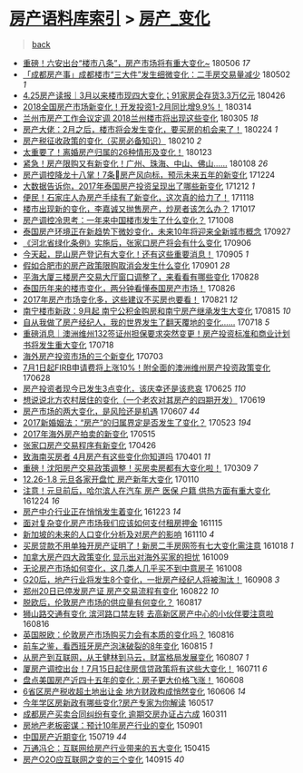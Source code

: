 [房产语料库索引](../../README.md)  > [房产_变化](房产_变化.md)
====
> [back](../README.md)

- [重磅！六安出台“楼市八条”，房产市场将有重大变化~](http://jkwz.applinzi.com/ittc/7099939955185026058.html#%E9%87%8D%E7%A3%85%EF%BC%81%E5%85%AD%E5%AE%89%E5%87%BA%E5%8F%B0%E2%80%9C%E6%A5%BC%E5%B8%82%E5%85%AB%E6%9D%A1%E2%80%9D%EF%BC%8C%E6%88%BF%E4%BA%A7%E5%B8%82%E5%9C%BA%E5%B0%86%E6%9C%89%E9%87%8D%E5%A4%A7%E5%8F%98%E5%8C%96%7E) 180506 *17* 
- [「成都房产事」成都楼市“三大件”发生细微变化：二手房交易量减少](http://jkwz.applinzi.com/ittc/7098539170903622663.html#%E3%80%8C%E6%88%90%E9%83%BD%E6%88%BF%E4%BA%A7%E4%BA%8B%E3%80%8D%E6%88%90%E9%83%BD%E6%A5%BC%E5%B8%82%E2%80%9C%E4%B8%89%E5%A4%A7%E4%BB%B6%E2%80%9D%E5%8F%91%E7%94%9F%E7%BB%86%E5%BE%AE%E5%8F%98%E5%8C%96%EF%BC%9A%E4%BA%8C%E6%89%8B%E6%88%BF%E4%BA%A4%E6%98%93%E9%87%8F%E5%87%8F%E5%B0%91) 180502 *1* 
- [4.25房产读报｜3月以来楼市现四大变化；91家房企存货3.3万亿元](http://jkwz.applinzi.com/ittc/7096250700046795787.html#4.25%E6%88%BF%E4%BA%A7%E8%AF%BB%E6%8A%A5%EF%BD%9C3%E6%9C%88%E4%BB%A5%E6%9D%A5%E6%A5%BC%E5%B8%82%E7%8E%B0%E5%9B%9B%E5%A4%A7%E5%8F%98%E5%8C%96%EF%BC%9B91%E5%AE%B6%E6%88%BF%E4%BC%81%E5%AD%98%E8%B4%A73.3%E4%B8%87%E4%BA%BF%E5%85%83) 180426  
- [2018全国房产市场新变化！开发投资1-2月同比增9.9%！](http://jkwz.applinzi.com/ittc/7080369089384285191.html#2018%E5%85%A8%E5%9B%BD%E6%88%BF%E4%BA%A7%E5%B8%82%E5%9C%BA%E6%96%B0%E5%8F%98%E5%8C%96%EF%BC%81%E5%BC%80%E5%8F%91%E6%8A%95%E8%B5%841-2%E6%9C%88%E5%90%8C%E6%AF%94%E5%A2%9E9.9%25%EF%BC%81) 180314  
- [兰州市房产工作会议定调 2018兰州楼市将出现这些变化](http://jkwz.applinzi.com/ittc/7077132786362483729.html#%E5%85%B0%E5%B7%9E%E5%B8%82%E6%88%BF%E4%BA%A7%E5%B7%A5%E4%BD%9C%E4%BC%9A%E8%AE%AE%E5%AE%9A%E8%B0%83+2018%E5%85%B0%E5%B7%9E%E6%A5%BC%E5%B8%82%E5%B0%86%E5%87%BA%E7%8E%B0%E8%BF%99%E4%BA%9B%E5%8F%98%E5%8C%96) 180305 *18* 
- [房产大佬：2月之后，楼市将会发生变化，要买房的机会来了！](http://jkwz.applinzi.com/ittc/7073725737477866502.html#%E6%88%BF%E4%BA%A7%E5%A4%A7%E4%BD%AC%EF%BC%9A2%E6%9C%88%E4%B9%8B%E5%90%8E%EF%BC%8C%E6%A5%BC%E5%B8%82%E5%B0%86%E4%BC%9A%E5%8F%91%E7%94%9F%E5%8F%98%E5%8C%96%EF%BC%8C%E8%A6%81%E4%B9%B0%E6%88%BF%E7%9A%84%E6%9C%BA%E4%BC%9A%E6%9D%A5%E4%BA%86%EF%BC%81) 180224 *1* 
- [房产税征收政策的变化（买房必备知识）](http://jkwz.applinzi.com/ittc/7066904143879210001.html#%E6%88%BF%E4%BA%A7%E7%A8%8E%E5%BE%81%E6%94%B6%E6%94%BF%E7%AD%96%E7%9A%84%E5%8F%98%E5%8C%96%EF%BC%88%E4%B9%B0%E6%88%BF%E5%BF%85%E5%A4%87%E7%9F%A5%E8%AF%86%EF%BC%89) 180210 *2* 
- [太重要了！离婚房产归属的26种情形及变化！](http://jkwz.applinzi.com/ittc/7061807066421658640.html#%E5%A4%AA%E9%87%8D%E8%A6%81%E4%BA%86%EF%BC%81%E7%A6%BB%E5%A9%9A%E6%88%BF%E4%BA%A7%E5%BD%92%E5%B1%9E%E7%9A%8426%E7%A7%8D%E6%83%85%E5%BD%A2%E5%8F%8A%E5%8F%98%E5%8C%96%EF%BC%81) 180123  
- [紧急！房产限购又有新变化！广州、珠海、中山、佛山……](http://jkwz.applinzi.com/ittc/7056240939318641671.html#%E7%B4%A7%E6%80%A5%EF%BC%81%E6%88%BF%E4%BA%A7%E9%99%90%E8%B4%AD%E5%8F%88%E6%9C%89%E6%96%B0%E5%8F%98%E5%8C%96%EF%BC%81%E5%B9%BF%E5%B7%9E%E3%80%81%E7%8F%A0%E6%B5%B7%E3%80%81%E4%B8%AD%E5%B1%B1%E3%80%81%E4%BD%9B%E5%B1%B1%E2%80%A6%E2%80%A6) 180108 *26* 
- [房产调控降龙十八掌！7条房产风向标，预示未来五年的新变化](http://jkwz.applinzi.com/ittc/7050617956499719185.html#%E6%88%BF%E4%BA%A7%E8%B0%83%E6%8E%A7%E9%99%8D%E9%BE%99%E5%8D%81%E5%85%AB%E6%8E%8C%EF%BC%817%E6%9D%A1%08%E6%88%BF%E4%BA%A7%E9%A3%8E%E5%90%91%E6%A0%87%EF%BC%8C%E9%A2%84%E7%A4%BA%E6%9C%AA%E6%9D%A5%E4%BA%94%E5%B9%B4%E7%9A%84%E6%96%B0%E5%8F%98%E5%8C%96) 171224  
- [大数据告诉你，2017年泰国房产投资呈现出了哪些新变化](http://jkwz.applinzi.com/ittc/7046113344434471952.html#%E5%A4%A7%E6%95%B0%E6%8D%AE%E5%91%8A%E8%AF%89%E4%BD%A0%EF%BC%8C2017%E5%B9%B4%E6%B3%B0%E5%9B%BD%E6%88%BF%E4%BA%A7%E6%8A%95%E8%B5%84%E5%91%88%E7%8E%B0%E5%87%BA%E4%BA%86%E5%93%AA%E4%BA%9B%E6%96%B0%E5%8F%98%E5%8C%96) 171212 *1* 
- [便民！石家庄人办房产手续有了新变化，这次真的给力了！](http://jkwz.applinzi.com/ittc/7037278169437045777.html#%E4%BE%BF%E6%B0%91%EF%BC%81%E7%9F%B3%E5%AE%B6%E5%BA%84%E4%BA%BA%E5%8A%9E%E6%88%BF%E4%BA%A7%E6%89%8B%E7%BB%AD%E6%9C%89%E4%BA%86%E6%96%B0%E5%8F%98%E5%8C%96%EF%BC%8C%E8%BF%99%E6%AC%A1%E7%9C%9F%E7%9A%84%E7%BB%99%E5%8A%9B%E4%BA%86%EF%BC%81) 171118  
- [楼市出现新的变化，李嘉诚又抛售房产，炒房者该怎么办？](http://jkwz.applinzi.com/ittc/7025548140713870352.html#%E6%A5%BC%E5%B8%82%E5%87%BA%E7%8E%B0%E6%96%B0%E7%9A%84%E5%8F%98%E5%8C%96%EF%BC%8C%E6%9D%8E%E5%98%89%E8%AF%9A%E5%8F%88%E6%8A%9B%E5%94%AE%E6%88%BF%E4%BA%A7%EF%BC%8C%E7%82%92%E6%88%BF%E8%80%85%E8%AF%A5%E6%80%8E%E4%B9%88%E5%8A%9E%EF%BC%9F) 171017  
- [房产调控冷思考：一年来中国楼市发生了什么变化？](http://jkwz.applinzi.com/ittc/7022116647597507600.html#%E6%88%BF%E4%BA%A7%E8%B0%83%E6%8E%A7%E5%86%B7%E6%80%9D%E8%80%83%EF%BC%9A%E4%B8%80%E5%B9%B4%E6%9D%A5%E4%B8%AD%E5%9B%BD%E6%A5%BC%E5%B8%82%E5%8F%91%E7%94%9F%E4%BA%86%E4%BB%80%E4%B9%88%E5%8F%98%E5%8C%96%EF%BC%9F) 171008  
- [泰国房产环境正在新趋势下微妙变化，未来10年将迎来全新城市概念](http://jkwz.applinzi.com/ittc/7018105894313919505.html#%E6%B3%B0%E5%9B%BD%E6%88%BF%E4%BA%A7%E7%8E%AF%E5%A2%83%E6%AD%A3%E5%9C%A8%E6%96%B0%E8%B6%8B%E5%8A%BF%E4%B8%8B%E5%BE%AE%E5%A6%99%E5%8F%98%E5%8C%96%EF%BC%8C%E6%9C%AA%E6%9D%A510%E5%B9%B4%E5%B0%86%E8%BF%8E%E6%9D%A5%E5%85%A8%E6%96%B0%E5%9F%8E%E5%B8%82%E6%A6%82%E5%BF%B5) 170927  
- [《河北省绿化条例》实施后，张家口房产将会有什么变化](http://jkwz.applinzi.com/ittc/7010129002763912208.html#%E3%80%8A%E6%B2%B3%E5%8C%97%E7%9C%81%E7%BB%BF%E5%8C%96%E6%9D%A1%E4%BE%8B%E3%80%8B%E5%AE%9E%E6%96%BD%E5%90%8E%EF%BC%8C%E5%BC%A0%E5%AE%B6%E5%8F%A3%E6%88%BF%E4%BA%A7%E5%B0%86%E4%BC%9A%E6%9C%89%E4%BB%80%E4%B9%88%E5%8F%98%E5%8C%96) 170906  
- [今天起，昆山房产登记有大变化！还有这些重要消息！](http://jkwz.applinzi.com/ittc/7009765055233786896.html#%E4%BB%8A%E5%A4%A9%E8%B5%B7%EF%BC%8C%E6%98%86%E5%B1%B1%E6%88%BF%E4%BA%A7%E7%99%BB%E8%AE%B0%E6%9C%89%E5%A4%A7%E5%8F%98%E5%8C%96%EF%BC%81%E8%BF%98%E6%9C%89%E8%BF%99%E4%BA%9B%E9%87%8D%E8%A6%81%E6%B6%88%E6%81%AF%EF%BC%81) 170905 *1* 
- [假如合肥市的房产政策限购取消会发生什么变化](http://jkwz.applinzi.com/ittc/7008353677843366929.html#%E5%81%87%E5%A6%82%E5%90%88%E8%82%A5%E5%B8%82%E7%9A%84%E6%88%BF%E4%BA%A7%E6%94%BF%E7%AD%96%E9%99%90%E8%B4%AD%E5%8F%96%E6%B6%88%E4%BC%9A%E5%8F%91%E7%94%9F%E4%BB%80%E4%B9%88%E5%8F%98%E5%8C%96) 170901 *28* 
- [平海大厦三楼房产交易大厅窗口调整了，来看看有哪些变化](http://jkwz.applinzi.com/ittc/7006884799825052689.html#%E5%B9%B3%E6%B5%B7%E5%A4%A7%E5%8E%A6%E4%B8%89%E6%A5%BC%E6%88%BF%E4%BA%A7%E4%BA%A4%E6%98%93%E5%A4%A7%E5%8E%85%E7%AA%97%E5%8F%A3%E8%B0%83%E6%95%B4%E4%BA%86%EF%BC%8C%E6%9D%A5%E7%9C%8B%E7%9C%8B%E6%9C%89%E5%93%AA%E4%BA%9B%E5%8F%98%E5%8C%96) 170828  
- [泰国历年来的楼市变化，两分钟看懂泰国房产市场！](http://jkwz.applinzi.com/ittc/7006066194891932688.html#%E6%B3%B0%E5%9B%BD%E5%8E%86%E5%B9%B4%E6%9D%A5%E7%9A%84%E6%A5%BC%E5%B8%82%E5%8F%98%E5%8C%96%EF%BC%8C%E4%B8%A4%E5%88%86%E9%92%9F%E7%9C%8B%E6%87%82%E6%B3%B0%E5%9B%BD%E6%88%BF%E4%BA%A7%E5%B8%82%E5%9C%BA%EF%BC%81) 170826  
- [2017年房产市场变化多，这些建议不买房也要看！](http://jkwz.applinzi.com/ittc/7004318289122296848.html#2017%E5%B9%B4%E6%88%BF%E4%BA%A7%E5%B8%82%E5%9C%BA%E5%8F%98%E5%8C%96%E5%A4%9A%EF%BC%8C%E8%BF%99%E4%BA%9B%E5%BB%BA%E8%AE%AE%E4%B8%8D%E4%B9%B0%E6%88%BF%E4%B9%9F%E8%A6%81%E7%9C%8B%EF%BC%81) 170821 *12* 
- [南宁楼市新政：9月起 南宁公积金购房和南宁房产继承发生大变化](http://jkwz.applinzi.com/ittc/7002027952920069136.html#%E5%8D%97%E5%AE%81%E6%A5%BC%E5%B8%82%E6%96%B0%E6%94%BF%EF%BC%9A9%E6%9C%88%E8%B5%B7+%E5%8D%97%E5%AE%81%E5%85%AC%E7%A7%AF%E9%87%91%E8%B4%AD%E6%88%BF%E5%92%8C%E5%8D%97%E5%AE%81%E6%88%BF%E4%BA%A7%E7%BB%A7%E6%89%BF%E5%8F%91%E7%94%9F%E5%A4%A7%E5%8F%98%E5%8C%96) 170815 *10* 
- [自从我做了房产经纪人，我的世界发生了翻天覆地的变化……](http://jkwz.applinzi.com/ittc/6991707178841670672.html#%E8%87%AA%E4%BB%8E%E6%88%91%E5%81%9A%E4%BA%86%E6%88%BF%E4%BA%A7%E7%BB%8F%E7%BA%AA%E4%BA%BA%EF%BC%8C%E6%88%91%E7%9A%84%E4%B8%96%E7%95%8C%E5%8F%91%E7%94%9F%E4%BA%86%E7%BF%BB%E5%A4%A9%E8%A6%86%E5%9C%B0%E7%9A%84%E5%8F%98%E5%8C%96%E2%80%A6%E2%80%A6) 170718 *5* 
- [重磅消息｜澳洲维州132签证州担保要求突然变更！房产投资标准和商业计划书将发生重大变化](http://jkwz.applinzi.com/ittc/6991589137323656209.html#%E9%87%8D%E7%A3%85%E6%B6%88%E6%81%AF%EF%BD%9C%E6%BE%B3%E6%B4%B2%E7%BB%B4%E5%B7%9E132%E7%AD%BE%E8%AF%81%E5%B7%9E%E6%8B%85%E4%BF%9D%E8%A6%81%E6%B1%82%E7%AA%81%E7%84%B6%E5%8F%98%E6%9B%B4%EF%BC%81%E6%88%BF%E4%BA%A7%E6%8A%95%E8%B5%84%E6%A0%87%E5%87%86%E5%92%8C%E5%95%86%E4%B8%9A%E8%AE%A1%E5%88%92%E4%B9%A6%E5%B0%86%E5%8F%91%E7%94%9F%E9%87%8D%E5%A4%A7%E5%8F%98%E5%8C%96) 170718  
- [海外房产投资市场的三个新变化](http://jkwz.applinzi.com/ittc/6985940964215358469.html#%E6%B5%B7%E5%A4%96%E6%88%BF%E4%BA%A7%E6%8A%95%E8%B5%84%E5%B8%82%E5%9C%BA%E7%9A%84%E4%B8%89%E4%B8%AA%E6%96%B0%E5%8F%98%E5%8C%96) 170703  
- [7月1日起FIRB申请费将上涨10%！附全面的澳洲维州房产投资政策变化](http://jkwz.applinzi.com/ittc/6984244829117481988.html#7%E6%9C%881%E6%97%A5%E8%B5%B7FIRB%E7%94%B3%E8%AF%B7%E8%B4%B9%E5%B0%86%E4%B8%8A%E6%B6%A810%25%EF%BC%81%E9%99%84%E5%85%A8%E9%9D%A2%E7%9A%84%E6%BE%B3%E6%B4%B2%E7%BB%B4%E5%B7%9E%E6%88%BF%E4%BA%A7%E6%8A%95%E8%B5%84%E6%94%BF%E7%AD%96%E5%8F%98%E5%8C%96) 170628  
- [房产投资者现今已发生3点变化，该庆幸还是该悲哀](http://jkwz.applinzi.com/ittc/6983207544406148101.html#%E6%88%BF%E4%BA%A7%E6%8A%95%E8%B5%84%E8%80%85%E7%8E%B0%E4%BB%8A%E5%B7%B2%E5%8F%91%E7%94%9F3%E7%82%B9%E5%8F%98%E5%8C%96%EF%BC%8C%E8%AF%A5%E5%BA%86%E5%B9%B8%E8%BF%98%E6%98%AF%E8%AF%A5%E6%82%B2%E5%93%80) 170625 *110* 
- [想说说北方农村居住的变化（一个老农对其房产的四期开发）](http://jkwz.applinzi.com/ittc/6980824609765983236.html#%E6%83%B3%E8%AF%B4%E8%AF%B4%E5%8C%97%E6%96%B9%E5%86%9C%E6%9D%91%E5%B1%85%E4%BD%8F%E7%9A%84%E5%8F%98%E5%8C%96%EF%BC%88%E4%B8%80%E4%B8%AA%E8%80%81%E5%86%9C%E5%AF%B9%E5%85%B6%E6%88%BF%E4%BA%A7%E7%9A%84%E5%9B%9B%E6%9C%9F%E5%BC%80%E5%8F%91%EF%BC%89) 170619  
- [房产市场的两大变化，是风险还是机遇](http://jkwz.applinzi.com/ittc/6976379434645849093.html#%E6%88%BF%E4%BA%A7%E5%B8%82%E5%9C%BA%E7%9A%84%E4%B8%A4%E5%A4%A7%E5%8F%98%E5%8C%96%EF%BC%8C%E6%98%AF%E9%A3%8E%E9%99%A9%E8%BF%98%E6%98%AF%E6%9C%BA%E9%81%87) 170607 *44* 
- [2017新婚姻法：“房产”的归属界定是否发生了变化？](http://jkwz.applinzi.com/ittc/6970834335564301317.html#2017%E6%96%B0%E5%A9%9A%E5%A7%BB%E6%B3%95%EF%BC%9A%E2%80%9C%E6%88%BF%E4%BA%A7%E2%80%9D%E7%9A%84%E5%BD%92%E5%B1%9E%E7%95%8C%E5%AE%9A%E6%98%AF%E5%90%A6%E5%8F%91%E7%94%9F%E4%BA%86%E5%8F%98%E5%8C%96%EF%BC%9F) 170523 *194* 
- [2017年海外房产拍卖的新变化](http://jkwz.applinzi.com/ittc/6967851008200803332.html#2017%E5%B9%B4%E6%B5%B7%E5%A4%96%E6%88%BF%E4%BA%A7%E6%8B%8D%E5%8D%96%E7%9A%84%E6%96%B0%E5%8F%98%E5%8C%96) 170515  
- [张家口房产交易程序有新变化](http://jkwz.applinzi.com/ittc/6960755589557781508.html#%E5%BC%A0%E5%AE%B6%E5%8F%A3%E6%88%BF%E4%BA%A7%E4%BA%A4%E6%98%93%E7%A8%8B%E5%BA%8F%E6%9C%89%E6%96%B0%E5%8F%98%E5%8C%96) 170426  
- [致海南买房者 4月房产有这些变化你知道吗](http://jkwz.applinzi.com/ittc/6951602478482195460.html#%E8%87%B4%E6%B5%B7%E5%8D%97%E4%B9%B0%E6%88%BF%E8%80%85+4%E6%9C%88%E6%88%BF%E4%BA%A7%E6%9C%89%E8%BF%99%E4%BA%9B%E5%8F%98%E5%8C%96%E4%BD%A0%E7%9F%A5%E9%81%93%E5%90%97) 170401 *11* 
- [重磅！沈阳房产交易政策调整！买房卖房都有大变化啦！](http://jkwz.applinzi.com/ittc/6943037968741827588.html#%E9%87%8D%E7%A3%85%EF%BC%81%E6%B2%88%E9%98%B3%E6%88%BF%E4%BA%A7%E4%BA%A4%E6%98%93%E6%94%BF%E7%AD%96%E8%B0%83%E6%95%B4%EF%BC%81%E4%B9%B0%E6%88%BF%E5%8D%96%E6%88%BF%E9%83%BD%E6%9C%89%E5%A4%A7%E5%8F%98%E5%8C%96%E5%95%A6%EF%BC%81) 170309 *7* 
- [12.26-1.8 元旦各家开盘忙 房产新年大变化](http://jkwz.applinzi.com/ittc/6921429842284512261.html#12.26-1.8+%E5%85%83%E6%97%A6%E5%90%84%E5%AE%B6%E5%BC%80%E7%9B%98%E5%BF%99+%E6%88%BF%E4%BA%A7%E6%96%B0%E5%B9%B4%E5%A4%A7%E5%8F%98%E5%8C%96) 170110  
- [注意！元旦前后，哈尔滨人在汽车 房产 医保 户籍 供热方面有重大变化](http://jkwz.applinzi.com/ittc/6915020562513789957.html#%E6%B3%A8%E6%84%8F%EF%BC%81%E5%85%83%E6%97%A6%E5%89%8D%E5%90%8E%EF%BC%8C%E5%93%88%E5%B0%94%E6%BB%A8%E4%BA%BA%E5%9C%A8%E6%B1%BD%E8%BD%A6+%E6%88%BF%E4%BA%A7+%E5%8C%BB%E4%BF%9D+%E6%88%B7%E7%B1%8D+%E4%BE%9B%E7%83%AD%E6%96%B9%E9%9D%A2%E6%9C%89%E9%87%8D%E5%A4%A7%E5%8F%98%E5%8C%96) 161224 *16* 
- [房产中介行业正在悄悄发生着变化](http://jkwz.applinzi.com/ittc/6914842812012299268.html#%E6%88%BF%E4%BA%A7%E4%B8%AD%E4%BB%8B%E8%A1%8C%E4%B8%9A%E6%AD%A3%E5%9C%A8%E6%82%84%E6%82%84%E5%8F%91%E7%94%9F%E7%9D%80%E5%8F%98%E5%8C%96) 161223 *14* 
- [面对复杂变化房产市场我们应该如何支付租房押金](http://jkwz.applinzi.com/ittc/6900653954110587908.html#%E9%9D%A2%E5%AF%B9%E5%A4%8D%E6%9D%82%E5%8F%98%E5%8C%96%E6%88%BF%E4%BA%A7%E5%B8%82%E5%9C%BA%E6%88%91%E4%BB%AC%E5%BA%94%E8%AF%A5%E5%A6%82%E4%BD%95%E6%94%AF%E4%BB%98%E7%A7%9F%E6%88%BF%E6%8A%BC%E9%87%91) 161115  
- [新加坡的未来的人口变化分析及对房产的影响](http://jkwz.applinzi.com/ittc/6898923742947705861.html#%E6%96%B0%E5%8A%A0%E5%9D%A1%E7%9A%84%E6%9C%AA%E6%9D%A5%E7%9A%84%E4%BA%BA%E5%8F%A3%E5%8F%98%E5%8C%96%E5%88%86%E6%9E%90%E5%8F%8A%E5%AF%B9%E6%88%BF%E4%BA%A7%E7%9A%84%E5%BD%B1%E5%93%8D) 161110 *4* 
- [买房贷款不用单独开房产证明了！新房二手房网签有七大变化需注意](http://jkwz.applinzi.com/ittc/6890239289912198149.html#%E4%B9%B0%E6%88%BF%E8%B4%B7%E6%AC%BE%E4%B8%8D%E7%94%A8%E5%8D%95%E7%8B%AC%E5%BC%80%E6%88%BF%E4%BA%A7%E8%AF%81%E6%98%8E%E4%BA%86%EF%BC%81%E6%96%B0%E6%88%BF%E4%BA%8C%E6%89%8B%E6%88%BF%E7%BD%91%E7%AD%BE%E6%9C%89%E4%B8%83%E5%A4%A7%E5%8F%98%E5%8C%96%E9%9C%80%E6%B3%A8%E6%84%8F) 161018 *1* 
- [加拿大房产四大政策变化 显示出对海外买家的担忧](http://jkwz.applinzi.com/ittc/6887032758295069701.html#%E5%8A%A0%E6%8B%BF%E5%A4%A7%E6%88%BF%E4%BA%A7%E5%9B%9B%E5%A4%A7%E6%94%BF%E7%AD%96%E5%8F%98%E5%8C%96+%E6%98%BE%E7%A4%BA%E5%87%BA%E5%AF%B9%E6%B5%B7%E5%A4%96%E4%B9%B0%E5%AE%B6%E7%9A%84%E6%8B%85%E5%BF%A7) 161009  
- [无论房产市场如何变化，这几类人几乎买不到中意房子](http://jkwz.applinzi.com/ittc/6886582693013226501.html#%E6%97%A0%E8%AE%BA%E6%88%BF%E4%BA%A7%E5%B8%82%E5%9C%BA%E5%A6%82%E4%BD%95%E5%8F%98%E5%8C%96%EF%BC%8C%E8%BF%99%E5%87%A0%E7%B1%BB%E4%BA%BA%E5%87%A0%E4%B9%8E%E4%B9%B0%E4%B8%8D%E5%88%B0%E4%B8%AD%E6%84%8F%E6%88%BF%E5%AD%90) 161008  
- [G20后，地产行业将发生8个变化，一批房产经纪人将被淘汰！](http://jkwz.applinzi.com/ittc/6875440582809355268.html#G20%E5%90%8E%EF%BC%8C%E5%9C%B0%E4%BA%A7%E8%A1%8C%E4%B8%9A%E5%B0%86%E5%8F%91%E7%94%9F8%E4%B8%AA%E5%8F%98%E5%8C%96%EF%BC%8C%E4%B8%80%E6%89%B9%E6%88%BF%E4%BA%A7%E7%BB%8F%E7%BA%AA%E4%BA%BA%E5%B0%86%E8%A2%AB%E6%B7%98%E6%B1%B0%EF%BC%81) 160908 *3* 
- [郑州20日已停发房产证 房产交易流程有变化](http://jkwz.applinzi.com/ittc/6869122653897622533.html#%E9%83%91%E5%B7%9E20%E6%97%A5%E5%B7%B2%E5%81%9C%E5%8F%91%E6%88%BF%E4%BA%A7%E8%AF%81+%E6%88%BF%E4%BA%A7%E4%BA%A4%E6%98%93%E6%B5%81%E7%A8%8B%E6%9C%89%E5%8F%98%E5%8C%96) 160822 *10* 
- [脱欧后，伦敦房产市场的供应量有何变化？](http://jkwz.applinzi.com/ittc/6867275832627823620.html#%E8%84%B1%E6%AC%A7%E5%90%8E%EF%BC%8C%E4%BC%A6%E6%95%A6%E6%88%BF%E4%BA%A7%E5%B8%82%E5%9C%BA%E7%9A%84%E4%BE%9B%E5%BA%94%E9%87%8F%E6%9C%89%E4%BD%95%E5%8F%98%E5%8C%96%EF%BC%9F) 160817  
- [狮山路交通有变化 滨河路口禁左转 去高新区房产中心的小伙伴要注意啦](http://jkwz.applinzi.com/ittc/6866892182115582981.html#%E7%8B%AE%E5%B1%B1%E8%B7%AF%E4%BA%A4%E9%80%9A%E6%9C%89%E5%8F%98%E5%8C%96+%E6%BB%A8%E6%B2%B3%E8%B7%AF%E5%8F%A3%E7%A6%81%E5%B7%A6%E8%BD%AC+%E5%8E%BB%E9%AB%98%E6%96%B0%E5%8C%BA%E6%88%BF%E4%BA%A7%E4%B8%AD%E5%BF%83%E7%9A%84%E5%B0%8F%E4%BC%99%E4%BC%B4%E8%A6%81%E6%B3%A8%E6%84%8F%E5%95%A6) 160816  
- [英国脱欧：伦敦房产市场购买力会有本质的变化吗？](http://jkwz.applinzi.com/ittc/6866894755090400260.html#%E8%8B%B1%E5%9B%BD%E8%84%B1%E6%AC%A7%EF%BC%9A%E4%BC%A6%E6%95%A6%E6%88%BF%E4%BA%A7%E5%B8%82%E5%9C%BA%E8%B4%AD%E4%B9%B0%E5%8A%9B%E4%BC%9A%E6%9C%89%E6%9C%AC%E8%B4%A8%E7%9A%84%E5%8F%98%E5%8C%96%E5%90%97%EF%BC%9F) 160816  
- [前车之鉴，看西班牙房产泡沫破裂的8年变化](http://jkwz.applinzi.com/ittc/6866523882437215237.html#%E5%89%8D%E8%BD%A6%E4%B9%8B%E9%89%B4%EF%BC%8C%E7%9C%8B%E8%A5%BF%E7%8F%AD%E7%89%99%E6%88%BF%E4%BA%A7%E6%B3%A1%E6%B2%AB%E7%A0%B4%E8%A3%82%E7%9A%848%E5%B9%B4%E5%8F%98%E5%8C%96) 160815 *1* 
- [从房产到互联网，从王健林到马云，财富格局发展变化](http://jkwz.applinzi.com/ittc/6863664262144328709.html#%E4%BB%8E%E6%88%BF%E4%BA%A7%E5%88%B0%E4%BA%92%E8%81%94%E7%BD%91%EF%BC%8C%E4%BB%8E%E7%8E%8B%E5%81%A5%E6%9E%97%E5%88%B0%E9%A9%AC%E4%BA%91%EF%BC%8C%E8%B4%A2%E5%AF%8C%E6%A0%BC%E5%B1%80%E5%8F%91%E5%B1%95%E5%8F%98%E5%8C%96) 160807 *1* 
- [厦房产调控出台！7月15日起住房信贷政策将有这些大变化！](http://jkwz.applinzi.com/ittc/6853607767897801732.html#%E5%8E%A6%E6%88%BF%E4%BA%A7%E8%B0%83%E6%8E%A7%E5%87%BA%E5%8F%B0%EF%BC%817%E6%9C%8815%E6%97%A5%E8%B5%B7%E4%BD%8F%E6%88%BF%E4%BF%A1%E8%B4%B7%E6%94%BF%E7%AD%96%E5%B0%86%E6%9C%89%E8%BF%99%E4%BA%9B%E5%A4%A7%E5%8F%98%E5%8C%96%EF%BC%81) 160711 *6* 
- [盘点美国房产近四十五年的变化：房子更大价格飞涨！](http://jkwz.applinzi.com/ittc/6841407576524456965.html#%E7%9B%98%E7%82%B9%E7%BE%8E%E5%9B%BD%E6%88%BF%E4%BA%A7%E8%BF%91%E5%9B%9B%E5%8D%81%E4%BA%94%E5%B9%B4%E7%9A%84%E5%8F%98%E5%8C%96%EF%BC%9A%E6%88%BF%E5%AD%90%E6%9B%B4%E5%A4%A7%E4%BB%B7%E6%A0%BC%E9%A3%9E%E6%B6%A8%EF%BC%81) 160608  
- [6省区房产税收超土地出让金 地方财政构成悄然变化](http://jkwz.applinzi.com/ittc/6840419781890802693.html#6%E7%9C%81%E5%8C%BA%E6%88%BF%E4%BA%A7%E7%A8%8E%E6%94%B6%E8%B6%85%E5%9C%9F%E5%9C%B0%E5%87%BA%E8%AE%A9%E9%87%91+%E5%9C%B0%E6%96%B9%E8%B4%A2%E6%94%BF%E6%9E%84%E6%88%90%E6%82%84%E7%84%B6%E5%8F%98%E5%8C%96) 160606 *14* 
- [今年学区房新政有哪些变化?房产专家为你解读](http://jkwz.applinzi.com/ittc/6833098165708129284.html#%E4%BB%8A%E5%B9%B4%E5%AD%A6%E5%8C%BA%E6%88%BF%E6%96%B0%E6%94%BF%E6%9C%89%E5%93%AA%E4%BA%9B%E5%8F%98%E5%8C%96%3F%E6%88%BF%E4%BA%A7%E4%B8%93%E5%AE%B6%E4%B8%BA%E4%BD%A0%E8%A7%A3%E8%AF%BB) 160517  
- [成都房产买卖合同纠纷有变化 逾期交房办证占六成](http://jkwz.applinzi.com/ittc/6808205243183531013.html#%E6%88%90%E9%83%BD%E6%88%BF%E4%BA%A7%E4%B9%B0%E5%8D%96%E5%90%88%E5%90%8C%E7%BA%A0%E7%BA%B7%E6%9C%89%E5%8F%98%E5%8C%96+%E9%80%BE%E6%9C%9F%E4%BA%A4%E6%88%BF%E5%8A%9E%E8%AF%81%E5%8D%A0%E5%85%AD%E6%88%90) 160311  
- [房地产老板密谋：预计10年房产行业的变化](http://jkwz.applinzi.com/ittc/6737086834829526021.html#%E6%88%BF%E5%9C%B0%E4%BA%A7%E8%80%81%E6%9D%BF%E5%AF%86%E8%B0%8B%EF%BC%9A%E9%A2%84%E8%AE%A110%E5%B9%B4%E6%88%BF%E4%BA%A7%E8%A1%8C%E4%B8%9A%E7%9A%84%E5%8F%98%E5%8C%96) 150901  
- [中国房产近期变化](http://jkwz.applinzi.com/ittc/547650615009262126.html#%E4%B8%AD%E5%9B%BD%E6%88%BF%E4%BA%A7%E8%BF%91%E6%9C%9F%E5%8F%98%E5%8C%96) 150719 *44* 
- [万通冯仑：互联网给房产行业带来的五大变化](http://jkwz.applinzi.com/ittc/547650611405525843.html#%E4%B8%87%E9%80%9A%E5%86%AF%E4%BB%91%EF%BC%9A%E4%BA%92%E8%81%94%E7%BD%91%E7%BB%99%E6%88%BF%E4%BA%A7%E8%A1%8C%E4%B8%9A%E5%B8%A6%E6%9D%A5%E7%9A%84%E4%BA%94%E5%A4%A7%E5%8F%98%E5%8C%96) 150415  
- [房产O2O应互联网之变的三个变化](http://jkwz.applinzi.com/ittc/547650611373830714.html#%E6%88%BF%E4%BA%A7O2O%E5%BA%94%E4%BA%92%E8%81%94%E7%BD%91%E4%B9%8B%E5%8F%98%E7%9A%84%E4%B8%89%E4%B8%AA%E5%8F%98%E5%8C%96) 140915 *40* 
